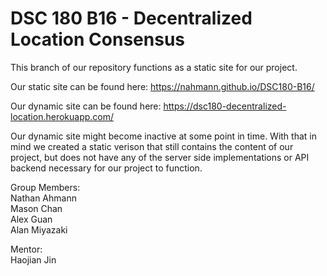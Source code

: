 # DSC 180 B16 - Decentralized Location Consensus

This branch of our repository functions as a static site for our project.

Our static site can be found here: https://nahmann.github.io/DSC180-B16/

Our dynamic site can be found here: https://dsc180-decentralized-location.herokuapp.com/

Our dynamic site might become inactive at some point in time. With that in mind we created a static verison that still contains the content of our project, but does not have any of the server side implementations or API backend necessary for our project to function.

Group Members:  
Nathan Ahmann  
Mason Chan  
Alex Guan  
Alan Miyazaki  

Mentor:  
Haojian Jin
